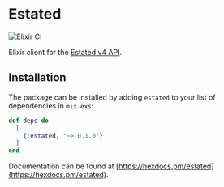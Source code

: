 # Estated

![Elixir CI](https://github.com/jdav-dev/estated/workflows/Elixir%20CI/badge.svg)

Elixir client for the [Estated v4 API](https://estated.com/developers/docs/v4).

## Installation

The package can be installed by adding `estated` to your list of dependencies in `mix.exs`:

```elixir
def deps do
  [
    {:estated, "~> 0.1.0"}
  ]
end
```

Documentation can be found at [https://hexdocs.pm/estated](https://hexdocs.pm/estated).
